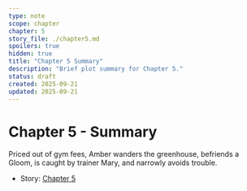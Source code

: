 ```yaml
---
type: note
scope: chapter
chapter: 5
story_file: ./chapter5.md
spoilers: true
hidden: true
title: "Chapter 5 Summary"
description: "Brief plot summary for Chapter 5."
status: draft
created: 2025-09-21
updated: 2025-09-21
---
```


# Chapter 5 - Summary

Priced out of gym fees, Amber wanders the greenhouse, befriends a Gloom, is caught by trainer Mary, and narrowly avoids trouble.

- Story: [Chapter 5](./chapter5.md)


